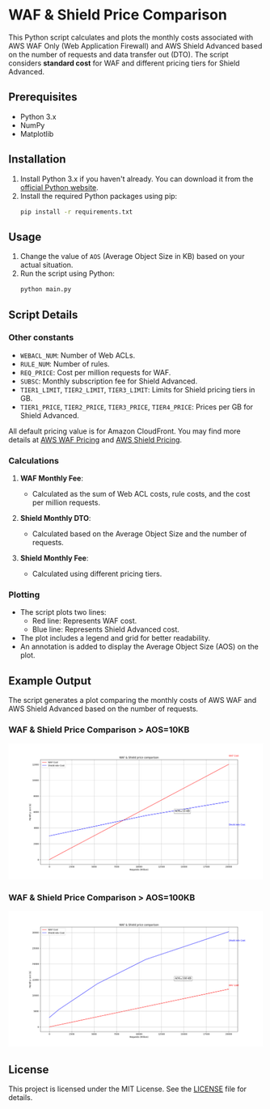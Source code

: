 # WAF & Shield Price Comparison

This Python script calculates and plots the monthly costs associated with AWS WAF Only (Web Application Firewall) and AWS Shield Advanced based on the number of requests and data transfer out (DTO). The script considers **standard cost** for WAF and different pricing tiers for Shield Advanced.

## Prerequisites

- Python 3.x
- NumPy
- Matplotlib

## Installation

1. Install Python 3.x if you haven't already. You can download it from the [official Python website](https://www.python.org/downloads/).
2. Install the required Python packages using pip:
    ```bash
    pip install -r requirements.txt
    ```

## Usage

1. Change the value of `AOS` (Average Object Size in KB) based on your actual situation.
2. Run the script using Python:
    ```bash
    python main.py
    ```

## Script Details

### Other constants

- `WEBACL_NUM`: Number of Web ACLs.
- `RULE_NUM`: Number of rules.
- `REQ_PRICE`: Cost per million requests for WAF.
- `SUBSC`: Monthly subscription fee for Shield Advanced.
- `TIER1_LIMIT`, `TIER2_LIMIT`, `TIER3_LIMIT`: Limits for Shield pricing tiers in GB.
- `TIER1_PRICE`, `TIER2_PRICE`, `TIER3_PRICE`, `TIER4_PRICE`: Prices per GB for Shield Advanced.

All default pricing value is for Amazon CloudFront. You may find more details at [AWS WAF Pricing](https://aws.amazon.com/waf/pricing/) and [AWS Shield Pricing](https://aws.amazon.com/shield/pricing/).

### Calculations

1. **WAF Monthly Fee**:
    - Calculated as the sum of Web ACL costs, rule costs, and the cost per million requests.

2. **Shield Monthly DTO**:
    - Calculated based on the Average Object Size and the number of requests.

3. **Shield Monthly Fee**:
    - Calculated using different pricing tiers.

### Plotting

- The script plots two lines:
    - Red line: Represents WAF cost.
    - Blue line: Represents Shield Advanced cost.
- The plot includes a legend and grid for better readability.
- An annotation is added to display the Average Object Size (AOS) on the plot.

## Example Output

The script generates a plot comparing the monthly costs of AWS WAF and AWS Shield Advanced based on the number of requests.

### WAF & Shield Price Comparison > AOS=10KB
![WAF & Shield Price Comparison > AOS=10KB](results/AOS_10KB.png)

### WAF & Shield Price Comparison > AOS=100KB
![WAF & Shield Price Comparison > AOS=100KB](results/AOS_100KB.png)

## License

This project is licensed under the MIT License. See the [LICENSE](LICENSE) file for details.